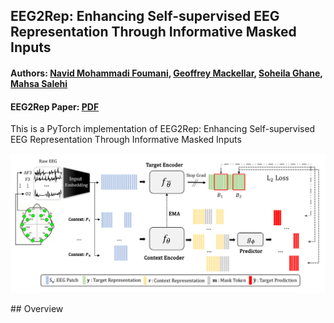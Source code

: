 ## EEG2Rep: Enhancing Self-supervised EEG Representation Through Informative Masked Inputs
#### Authors: [Navid Mohammadi Foumani](https://www.linkedin.com/in/navid-foumani/), [Geoffrey Mackellar](https://www.linkedin.com/in/geoffmackellar/?originalSubdomain=au), [Soheila Ghane](https://www.linkedin.com/in/soheila-ghane/?originalSubdomain=au), [Mahsa Salehi](https://research.monash.edu/en/persons/mahsa-salehi)


#### EEG2Rep Paper: [PDF]()

This is a PyTorch implementation of EEG2Rep: Enhancing Self-supervised EEG Representation Through Informative Masked Inputs
<p align="center">
    <img src="Fig/EEG2Rep.png">
</p>    
## Overview 
